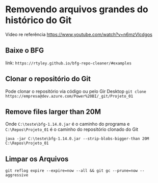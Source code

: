 
# Removendo arquivos grandes do histórico do Git
Video re referência https://www.youtube.com/watch?v=n6mzVlcdgos

## Baixe o BFG
link: `https://rtyley.github.io/bfg-repo-cleaner/#examples`

## Clonar o repositório do Git
Pode clonar o repositório via código ou pelo Gir Desktop
`git clone https://empresa@dev.azure.com/Power%20BI/_git/Projeto_01`

## Remove files larger than 20M
Onde `C:\teste\bfg-1.14.0.jar` é o caminho do programa e `C:\Repos\Projeto_01` é o caminho do repositório clonado do Git

`java -jar C:\teste\bfg-1.14.0.jar --strip-blobs-bigger-than 20M C:\Repos\Projeto_01`

## Limpar os Arquivos
`git reflog expire --expire=now --all && git gc --prune=now --aggressive`


